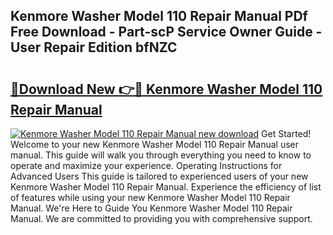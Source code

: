 ## Kenmore Washer Model 110 Repair Manual PDf Free Download - Part-scP Service Owner Guide - User Repair Edition bfNZC

# <h2><a href="http://bc38955.oget.top/?id=Kenmore+Washer+Model+110+Repair+Manual">🔗Download New 👉🔴 Kenmore Washer Model 110 Repair Manual</a></h2>

[![Kenmore Washer Model 110 Repair Manual new download](https://i.imgur.com/5g1atiW.png)](http://bc38955.oget.top/?id=Kenmore+Washer+Model+110+Repair+Manual)
Get Started! Welcome to your new Kenmore Washer Model 110 Repair Manual user manual. This guide will walk you through everything you need to know to operate and maximize your experience. Operating Instructions for Advanced Users This guide is tailored to experienced users of your new Kenmore Washer Model 110 Repair Manual. Experience the efficiency of list of features while using your new Kenmore Washer Model 110 Repair Manual. We're Here to Guide You Kenmore Washer Model 110 Repair Manual. We are committed to providing you with comprehensive support.
